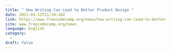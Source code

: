 ```yaml
---
title: " How Writing Can Lead to Better Product Design "
date: 2021-03-12T21:19:10Z
link: https://www.freecodecamp.org/news/how-writing-can-lead-to-better-product-design/?utm_medium=RSS&utm_source=news.12bit.vn
site: www.freecodecamp.org/news
language: English
category:
  -   
draft: false
---
```

